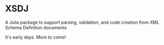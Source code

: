 # XSDJ

A Julia package to support parsing, validation, and code creation from XML Schema Definition documents.

It's early days. More to come!
